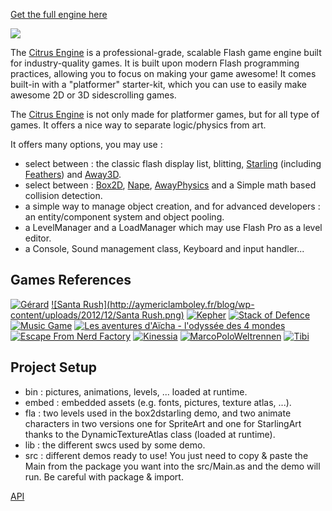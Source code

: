 [Get the full engine here](https://github.com/alamboley/Citrus-Engine)

![](http://aymericlamboley.fr/blog/wp-content/uploads/2012/11/citrus-logo-2D.png)

The [Citrus Engine](http://citrusengine.com/) is a professional-grade, scalable Flash game engine built for industry-quality games. It is built upon modern Flash programming practices, allowing you to focus on making your game awesome! It comes built-in with a "platformer" starter-kit, which you can use to easily make awesome 2D or 3D sidescrolling games.

The [Citrus Engine](http://citrusengine.com/) is not only made for platformer games, but for all type of games. It offers a nice way to separate logic/physics from art.

It offers many options, you may use :
- select between : the classic flash display list, blitting, [Starling](http://gamua.com/starling/) (including [Feathers](http://feathersui.com/)) and [Away3D](http://away3d.com/).
- select between : [Box2D](http://www.box2d.org/manual.html), [Nape](http://napephys.com/), [AwayPhysics](https://github.com/away3d/awayphysics-core-fp11) and a Simple math based collision detection.
- a simple way to manage object creation, and for advanced developers : an entity/component system and object pooling.
- a LevelManager and a LoadManager which may use Flash Pro as a level editor.
- a Console, Sound management class, Keyboard and input handler...

Games References
----------------
[![Gérard](http://aymericlamboley.fr/blog/wp-content/uploads/2013/02/gerard.png)](https://play.google.com/store/apps/details?id=air.com.studio3wg.gerard)
[![Santa Rush](http://aymericlamboley.fr/blog/wp-content/uploads/2012/12/Santa Rush.png)](https://play.google.com/store/apps/details?id=air.com.studio3wg.SantaRush)
[![Kepher](http://aymericlamboley.fr/blog/wp-content/uploads/2012/12/Kepher.png)](http://www.daarboven.net/kepher_comingsoon.html)
[![Stack of Defence](http://aymericlamboley.fr/blog/wp-content/uploads/2012/11/stackofdefence.png)](http://www.newgrounds.com/portal/view/606457)
[![Music Game](http://aymericlamboley.fr/blog/wp-content/uploads/2012/11/cynic.png)](http://cynicmusic.com/citrus/)
[![Les aventures d'Aïcha - l'odyssée des 4 mondes](http://aymericlamboley.fr/blog/wp-content/uploads/2012/11/Aicha.png)](https://www.facebook.com/aichaetvous/app_449473045088858)
[![Escape From Nerd Factory](http://aymericlamboley.fr/blog/wp-content/uploads/2012/09/escape-from-nerd-factory.jpg)](http://www.newgrounds.com/portal/view/598677)
[![Kinessia](http://aymericlamboley.fr/blog/wp-content/uploads/2012/08/Kinessia.jpg)](http://kinessia.aymericlamboley.fr/)
[![MarcoPoloWeltrennen](http://aymericlamboley.fr/blog/wp-content/uploads/2012/08/MarcoPoloWeltrennen.png)](http://www.marcopoloweltrennen.de/)
[![Tibi](http://aymericlamboley.fr/blog/wp-content/uploads/2012/09/Tibi.png)](http://hellorepublic.com/client/tibi/platform/)

Project Setup
-------------
- bin : pictures, animations, levels, ... loaded at runtime.
- embed : embedded assets (e.g. fonts, pictures, texture atlas, ...).
- fla : two levels used in the box2dstarling demo, and two animate characters in two versions one for SpriteArt and one for StarlingArt thanks to the DynamicTextureAtlas class (loaded at runtime).
- lib : the different swcs used by some demo.
- src : different demos ready to use! You just need to copy & paste the Main from the package you want into the src/Main.as and the demo will run. Be careful with package & import.

[API](http://citrusengine.com/api/)

